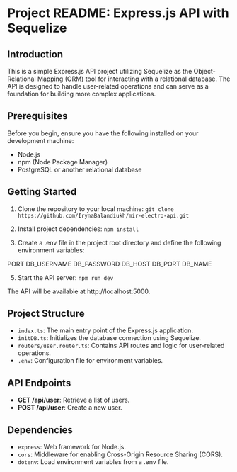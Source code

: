 # Project README: Express.js API with Sequelize

## Introduction

This is a simple Express.js API project utilizing Sequelize as the Object-Relational Mapping (ORM) tool for interacting with a relational database. The API is designed to handle user-related operations and can serve as a foundation for building more complex applications.

## Prerequisites

Before you begin, ensure you have the following installed on your development machine:

- Node.js
- npm (Node Package Manager)
- PostgreSQL or another relational database

## Getting Started

1. Clone the repository to your local machine:
`git clone https://github.com/IrynaBalandiukh/mir-electro-api.git`

2. Install project dependencies:
`npm install`

4. Create a .env file in the project root directory and define the following environment variables:

PORT
DB_USERNAME
DB_PASSWORD
DB_HOST
DB_PORT
DB_NAME

5. Start the API server:
`npm run dev`

The API will be available at http://localhost:5000.


## Project Structure

- `index.ts`: The main entry point of the Express.js application.
- `initDB.ts`: Initializes the database connection using Sequelize.
- `routers/user.router.ts`: Contains API routes and logic for user-related operations.
- `.env`: Configuration file for environment variables.

## API Endpoints

- **GET /api/user**: Retrieve a list of users.
- **POST /api/user**: Create a new user.

## Dependencies

- `express`: Web framework for Node.js.
- `cors`: Middleware for enabling Cross-Origin Resource Sharing (CORS).
- `dotenv`: Load environment variables from a .env file.
